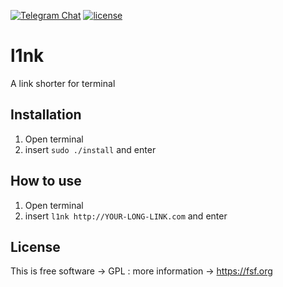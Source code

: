 [![Telegram Chat](https://img.shields.io/badge/Chat-Telegram-blue.svg)](https://t.me/FarhadxFarhad)
[![license](https://img.shields.io/github/license/FarhadHP/l1nk.svg?maxAge=2592000)](https://raw.githubusercontent.com/FarhadHP/l1nk/master/LICENSE)

# l1nk
A  link shorter for terminal

## Installation
1) Open terminal
2) insert `sudo ./install` and enter

## How to use
1) Open terminal
2) insert `l1nk http://YOUR-LONG-LINK.com` and enter

## License
This is free software -> GPL : more information -> https://fsf.org






